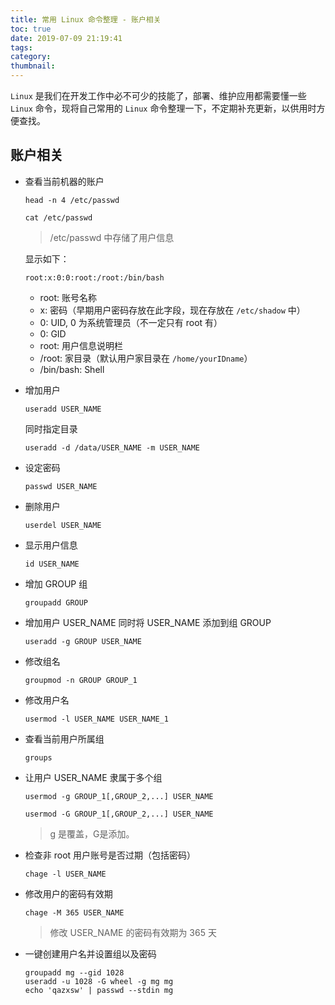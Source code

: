 ```yaml
---
title: 常用 Linux 命令整理 - 账户相关
toc: true
date: 2019-07-09 21:19:41
tags:
category:
thumbnail:
---
```

`Linux` 是我们在开发工作中必不可少的技能了，部署、维护应用都需要懂一些 `Linux` 命令，现将自己常用的 `Linux` 命令整理一下，不定期补充更新，以供用时方便查找。

<!--more-->

## 账户相关

* 查看当前机器的账户

	```Linux
	head -n 4 /etc/passwd
	
	cat /etc/passwd
	```
	> /etc/passwd 中存储了用户信息
	
	显示如下：
	
	```
	root:x:0:0:root:/root:/bin/bash
	```
	* root: 账号名称
	* x: 密码（早期用户密码存放在此字段，现在存放在 `/etc/shadow` 中）
	* 0: UID, 0 为系统管理员（不一定只有 root 有）
	* 0: GID
	* root: 用户信息说明栏
	* /root: 家目录（默认用户家目录在 `/home/yourIDname`）
	* /bin/bash: Shell

* 增加用户

	```
	useradd USER_NAME
	```

	同时指定目录
	
	```
	useradd -d /data/USER_NAME -m USER_NAME
	```
	
* 设定密码

	```
	passwd USER_NAME
	```

* 删除用户

	```
	userdel USER_NAME
	```
	
* 显示用户信息

	```
	id USER_NAME
	```
	
* 增加 GROUP 组

	```
	groupadd GROUP
	```

* 增加用户 USER_NAME 同时将 USER_NAME 添加到组 GROUP

	```
	useradd -g GROUP USER_NAME
	```
	
* 修改组名

	```
	groupmod -n GROUP GROUP_1
	```
* 修改用户名

	```
	usermod -l USER_NAME USER_NAME_1
	```
	
* 查看当前用户所属组

	```
	groups
	```

* 让用户 USER_NAME 隶属于多个组

	```
	usermod -g GROUP_1[,GROUP_2,...] USER_NAME
	
	usermod -G GROUP_1[,GROUP_2,...] USER_NAME
	```

	
	> g 是覆盖，G是添加。


* 检查非 root 用户账号是否过期（包括密码）

	```
	chage -l USER_NAME
	```
	
* 修改用户的密码有效期

	```
	chage -M 365 USER_NAME
	```

	> 修改 USER_NAME 的密码有效期为 365 天
	
* 一键创建用户名并设置组以及密码

	```
	groupadd mg --gid 1028
	useradd -u 1028 -G wheel -g mg mg
	echo 'qazxsw' | passwd --stdin mg
	```


























